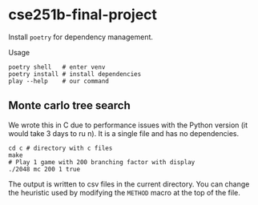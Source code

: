 # cse251b-final-project

Install `poetry` for dependency management.

Usage

```
poetry shell   # enter venv
poetry install # install dependencies
play --help    # our command
```


## Monte carlo tree search

We wrote this in C due to performance issues with the Python version (it would take 3 days to ru n). It is a single file and has no dependencies.

```
cd c # directory with c files
make
# Play 1 game with 200 branching factor with display
./2048 mc 200 1 true
```

The output is written to csv files in the current directory. You
can change the heuristic used by modifying the `METHOD` macro
at the top of the file.

